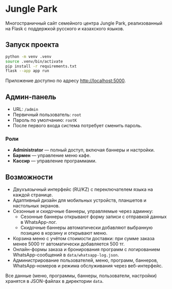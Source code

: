 # Jungle Park

Многостраничный сайт семейного центра Jungle Park, реализованный на Flask с поддержкой русского и казахского языков.

## Запуск проекта

```bash
python -m venv .venv
source .venv/bin/activate
pip install -r requirements.txt
flask --app app run
```

Приложение доступно по адресу [http://localhost:5000](http://localhost:5000).

## Админ-панель

- URL: `/admin`
- Первичный пользователь: `root`
- Пароль по умолчанию: `rootK`
- После первого входа система потребует сменить пароль.

### Роли

- **Administrator** — полный доступ, включая баннеры и настройки.
- **Бармен** — управление меню кафе.
- **Кассир** — управление программами.

## Возможности

- Двухъязычный интерфейс (RU/KZ) с переключателем языка на каждой странице.
- Адаптивный дизайн для мобильных устройств, планшетов и настольных экранов.
- Сезонные и скидочные баннеры, управляемые через админку:
  - Сезонные баннеры открывают форму записи с отправкой данных в WhatsApp-лог.
  - Скидочные баннеры автоматически добавляют выбранную позицию в корзину и открывают меню.
- Корзина меню с учётом стоимости доставки: при сумме заказа менее 5000 тг автоматически добавляется 500 тг.
- Онлайн-формы заказа и бронирования программ с логированием WhatsApp-сообщений в `data/whatsapp-log.json`.
- Администрирование пользователей, меню, программ, баннеров, WhatsApp-номеров и режима обслуживания через веб-интерфейс.

Все данные (меню, программы, баннеры, пользователи, настройки) хранятся в JSON-файлах в директории `data`.
